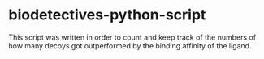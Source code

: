 # biodetectives-python-script
This script was written in order to count and keep track of the numbers of how many decoys got outperformed by the binding affinity of the ligand. 
